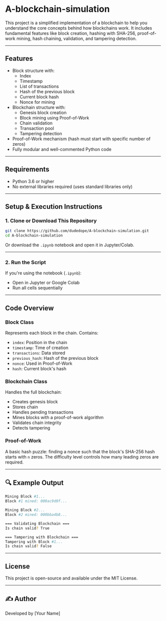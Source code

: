 # A-blockchain-simulation
This project is a simplified implementation of a blockchain to help you understand the core concepts behind how blockchains work. It includes fundamental features like block creation, hashing with SHA-256, proof-of-work mining, hash chaining, validation, and tampering detection.

---

## Features

- Block structure with:
  - Index
  - Timestamp
  - List of transactions
  - Hash of the previous block
  - Current block hash
  - Nonce for mining
- Blockchain structure with:
  - Genesis block creation
  - Block mining using Proof-of-Work
  - Chain validation
  - Transaction pool
  - Tampering detection
- Proof-of-Work mechanism (hash must start with specific number of zeros)
- Fully modular and well-commented Python code

---

## Requirements

- Python 3.6 or higher
- No external libraries required (uses standard libraries only)

---

## Setup & Execution Instructions

### 1. Clone or Download This Repository

```bash
git clone https://github.com/dudedope/A-blockchain-simulation.git
cd A-blockchain-simulation
```

Or download the `.ipynb` notebook and open it in Jupyter/Colab.

---

### 2. Run the Script

If you're using the notebook (`.ipynb`):

- Open in Jupyter or Google Colab
- Run all cells sequentially

---

## Code Overview

### Block Class

Represents each block in the chain. Contains:
- `index`: Position in the chain
- `timestamp`: Time of creation
- `transactions`: Data stored
- `previous_hash`: Hash of the previous block
- `nonce`: Used in Proof-of-Work
- `hash`: Current block's hash

### Blockchain Class

Handles the full blockchain:
- Creates genesis block
- Stores chain
- Handles pending transactions
- Mines blocks with a proof-of-work algorithm
- Validates chain integrity
- Detects tampering

### Proof-of-Work

A basic hash puzzle: finding a nonce such that the block's SHA-256 hash starts with `n` zeros. The difficulty level controls how many leading zeros are required.

---

## 🔍 Example Output

```bash
Mining Block #1...
Block #1 mined: 000ac9d0f...

Mining Block #2...
Block #2 mined: 000bba4b8...

=== Validating Blockchain ===
Is chain valid? True

=== Tampering with Blockchain ===
Tampering with Block #1...
Is chain valid? False
```
---

## License

This project is open-source and available under the MIT License.

---

## ✍️ Author

Developed by [Your Name]

